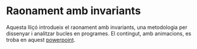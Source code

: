 # Raonament amb invariants

Aquesta lliçó introdueix el raonament amb invariants, una metodologia per dissenyar i analitzar bucles en programes.
El contingut, amb animacions, es troba en aquest <a href="/python/invariants.pptx" target="_blank">powerpoint</a>.

<Autors autors="jordic jpetit"/>
